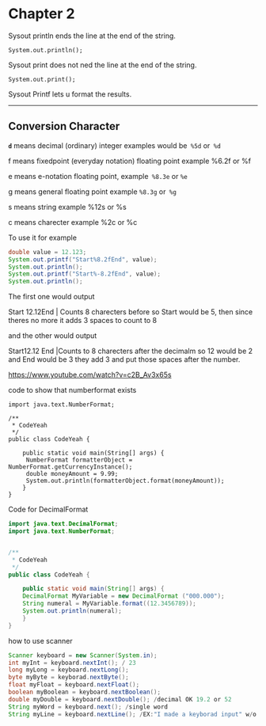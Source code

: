 # Chapter 2

Sysout println ends the line at the end of the string.

`System.out.println();`

Sysout print does not ned the line at the end of the string.

`System.out.print();`

Sysout Printf lets u format the results.

---
## Conversion Character

**`d`** means decimal (ordinary) integer examples would be` %5d` or` %d`

f means fixedpoint (everyday notation) floating point example %6.2f or %f

e means e-notation floating point, example` %8.3e` or `%e`

g means general floating point example `%8.3g` or` %g`

s means string example %12s or %s

c means charecter example %2c or %c

To use it for example

```java
double value = 12.123;
System.out.printf("Start%8.2fEnd", value);
System.out.println();
System.out.printf("Start%-8.2fEnd", value);
System.out.println();
```

The first one would output

Start   12.12End | Counts 8 charecters before so Start would be 5, then since theres no more it adds 3 spaces to count to 8

and the other would output

Start12.12   End |Counts to 8 charecters after the decimalm so 12 would be 2 and End would be 3 they add 3 and put those spaces after the number.

https://www.youtube.com/watch?v=c2B_Av3x65s

code to show that numberformat exists

```
import java.text.NumberFormat;

/**
 * CodeYeah
 */
public class CodeYeah {

    public static void main(String[] args) {
     NumberFormat formatterObject = NumberFormat.getCurrencyInstance();
     double moneyAmount = 9.99;
     System.out.println(formatterObject.format(moneyAmount)); 
    }
}
```

Code for DecimalFormat

```java
import java.text.DecimalFormat;
import java.text.NumberFormat;


/**
 * CodeYeah
 */
public class CodeYeah {

    public static void main(String[] args) {
    DecimalFormat MyVariable = new DecimalFormat ("000.000");
    String numeral = MyVariable.format((12.3456789));
    System.out.println(numeral);
    }
}
```

how to use scanner

```java
Scanner keyboard = new Scanner(System.in);
int myInt = keyboard.nextInt(); / 23
long myLong = keyboard.nextLong();
byte myByte = keyborad.nextByte();
float myFloat = keyboard.nextFloat();
boolean myBoolean = keyboard.nextBoolean();
double myDouble = keyboard.nextDouble(); /decimal OK 19.2 or 52
String myWord = keyboard.next(); /single word
String myLine = keyboard.nextLine(); /EX:"I made a keyborad input" w/o ""
```










